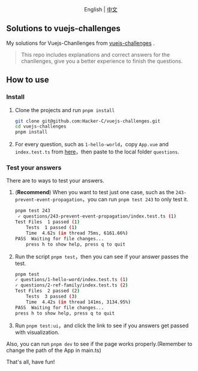 <p align='center'>
English | <a href='./README.zh-CN.md'>中文</a>
</p>

## Solutions to vuejs-challenges
My solutions for Vuejs-Chanllenges from [vuejs-challenges](https://github.com/webfansplz/vuejs-challenges) .

> This repo includes explanations and correct answers for the chanllenges, give you a better experience to finish the questions.

## How to use

### Install

1. Clone the projects and run `pnpm install`
    ```bash
    git clone git@github.com:Hacker-C/vuejs-challenges.git
    cd vuejs-challenges
    pnpm install
    ```
    
2. For every question, such as `1-hello-world`，copy `App.vue` and `index.test.ts` from [here](https://github.com/webfansplz/vuejs-challenges/tree/main/questions)，then paste to the local folder `questions`.

### Test your answers

There are to ways to test your answers.

1. (**Recommend**) When you want to test just one case, such as the `243-prevent-event-propagation`，you can run `pnpm test 243` to only test it.
    ```bash
    pnpm test 243
     ✓ questions/243-prevent-event-propagation/index.test.ts (1)
    Test Files  1 passed (1)
        Tests  1 passed (1)
        Time  4.62s (in thread 75ms, 6161.66%)
    PASS  Waiting for file changes...
        press h to show help, press q to quit
    ```

2. Run the script `pnpm test`，then you can see if your answer passes the test.
    ```bash
    pnpm test
    ✓ questions/1-hello-word/index.test.ts (1)
    ✓ questions/2-ref-family/index.test.ts (2)
    Test Files  2 passed (2)
        Tests  3 passed (3)
        Time  4.42s (in thread 141ms, 3134.95%)
    PASS  Waiting for file changes...
    press h to show help, press q to quit
    ```

3. Run `pnpm test:ui`，and click the link to see if you answers get passed with visualization.


Also, you can run `pnpm dev` to see if the page works properly.(Remember to change the path of the App in main.ts)

That's all, have fun!


